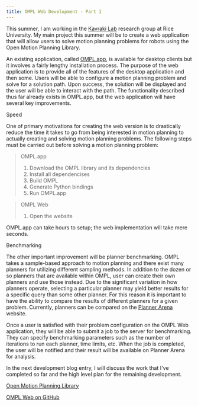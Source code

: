 ```yaml
---
title: OMPL Web Development - Part 1
---
```


This summer, I am working in the [Kavraki Lab](http://www.kavrakilab.org)
research group at Rice University. My main project this summer will be to
create a web application that will allow users to solve motion planning
problems for robots using the Open Motion Planning Library.

An existing application, called
[OMPL.app](http://ompl.kavrakilab.org/gui.html), is available for desktop clients
but it involves a fairly lengthy installation process. The purpose of the web
application is to provide all of the features of the desktop application and
then some. Users will be able to configure a motion planning problem and solve
for a solution path. Upon success, the solution will be displayed and the user
will be able to interact with the path. The functionality described thus far
already exists in OMPL.app, but the web application will have several key
improvements.

<div class="subtitle">Speed</div>

One of primary motivations for creating the web version is to drastically
reduce the time it takes to go from being interested in motion planning to
actually creating and solving motion planning problems. The
following steps must be carried out before solving a motion planning problem:

>OMPL.app
>
>1. Download the OMPL library and its dependencies
>2. Install all dependencises
>3. Build OMPL
>4. Generate Python bindings
>5. Run OMPL.app

>OMPL Web
>
>1. Open the website

OMPL.app can take hours to setup; the web implementation will take mere seconds.

<div class="subtitle">Benchmarking</div>

The other important improvement will be planner benchmarking. OMPL takes a
sample-based approach to motion planning and there exist many planners for
utilizing different sampling methods. In addition to the dozen or so planners
that are available within OMPL, user can create their own planners and use
those instead. Due to the significant variation in how planners operate,
selecting a particular planner may yield better results for a specific query
than some other planner. For this reason it is important to have the ability to
compare the results of different planners for a given problem. Currently,
planners can be compared on the [Planner Arena](http://plannerarena.org) website.

Once a user is satisfied with their problem configuration on the OMPL Web
application, they will be able to submit a job to the server
for benchmarking. They can specify benchmarking parameters such as
the number of iterations to run each planner, time limits, etc. When the job is
completed, the user will be notified and their result will be available
on Planner Arena for analysis.

In the next development blog entry, I will discuss the work that I've completed
so far and the high level plan for the remaining development.

[Open Motion Planning Library](http://ompl.kavrakilab.org)

[OMPL Web on GitHub](https://github.com/prb2/omplweb)
